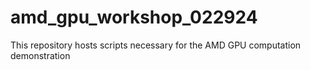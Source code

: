 # amd_gpu_workshop_022924
This repository hosts scripts necessary for the AMD GPU computation demonstration
